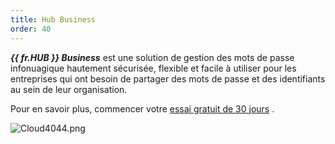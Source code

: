 ```yaml
---
title: Hub Business
order: 40
---
```

***{{ fr.HUB }} Business*** est une solution de gestion des mots de passe infonuagique hautement sécurisée, flexible et facile à utiliser pour les entreprises qui ont besoin de partager des mots de passe et des identifiants au sein de leur organisation.  

Pour en savoir plus, commencer votre [essai gratuit de 30 jours](https://password.devolutions.net/fr) .  

![Cloud4044.png](/img/fr/cloud/Cloud4044.png) 
